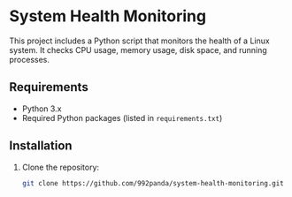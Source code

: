 

# System Health Monitoring

This project includes a Python script that monitors the health of a Linux system. It checks CPU usage, memory usage, disk space, and running processes.

## Requirements

- Python 3.x
- Required Python packages (listed in `requirements.txt`)

## Installation

1. Clone the repository:
   ```bash
   git clone https://github.com/992panda/system-health-monitoring.git
